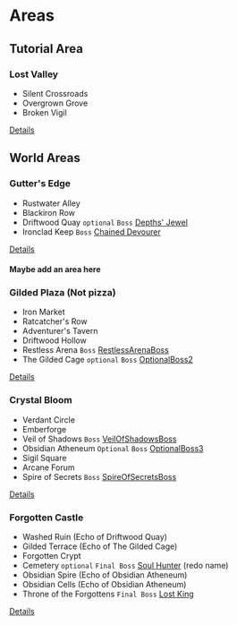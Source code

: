 # Areas

## Tutorial Area

### Lost Valley

- Silent Crossroads
- Overgrown Grove
- Broken Vigil

[Details](lost-valley.md)

## World Areas

### Gutter's Edge

- Rustwater Alley
- Blackiron Row
- Driftwood Quay `optional` `Boss` [Depths' Jewel](../bosses/depths-jewel.md)
- Ironclad Keep `Boss` [Chained Devourer](../bosses/chained-devourer.md)

[Details](gutter-edge.md)

#### Maybe add an area here

### Gilded Plaza (Not pizza)

- Iron Market
- Ratcatcher's Row
- Adventurer's Tavern
- Driftwood Hollow
- Restless Arena `Boss` [RestlessArenaBoss](../bosses/restless-arena-boss.md)
- The Gilded Cage `optional` `Boss` [OptionalBoss2](../bosses/optional-boss2.md)

[Details](gilded-plaza.md)

### Crystal Bloom

- Verdant Circle
- Emberforge
- Veil of Shadows `Boss` [VeilOfShadowsBoss](../bosses/veil-of-shadows-boss.md)
- Obsidian Atheneum `Optional` `Boss` [OptionalBoss3](../bosses/optional-boss3.md)
- Sigil Square
- Arcane Forum
- Spire of Secrets `Boss` [SpireOfSecretsBoss](s../bosses/pire-of-secrets-boss.md)

[Details](crystal-bloom.md)

### Forgotten Castle

- Washed Ruin (Echo of Driftwood Quay)
- Gilded Terrace (Echo of The Gilded Cage)
- Forgotten Crypt
- Cemetery `optional` `Final Boss` [Soul Hunter](s../bosses/oul-hunter.md) (redo name)
- Obsidian Spire (Echo of Obsidian Atheneum)
- Obsidian Cells (Echo of Obsidian Atheneum)
- Throne of the Forgottens `Final Boss` [Lost King](../bosses/lost-king.md)

[Details](forgotten-castle.md)